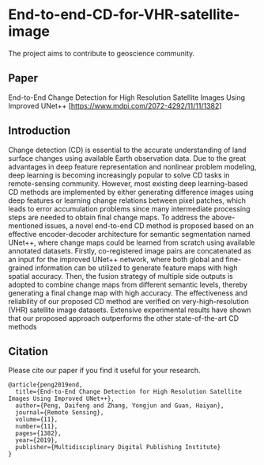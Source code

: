 # End-to-end-CD-for-VHR-satellite-image
The project aims to contribute to geoscience community.
<br>
## Paper

End-to-End Change Detection for High Resolution Satellite Images Using Improved UNet++ [https://www.mdpi.com/2072-4292/11/11/1382] 
## Introduction

Change detection (CD) is essential to the accurate understanding of land surface changes using available Earth observation data. Due to the great advantages in deep feature representation and nonlinear problem modeling, deep learning is becoming increasingly popular to solve CD tasks in remote-sensing community. However, most existing deep learning-based CD methods are implemented by either generating difference images using deep features or learning change relations between pixel patches, which leads to error accumulation problems since many intermediate processing steps are needed to obtain final change maps. To address the above-mentioned issues, a novel end-to-end CD method is proposed based on an effective encoder-decoder architecture for semantic segmentation named UNet++, where change maps could be learned from scratch using available annotated datasets. Firstly, co-registered image pairs are concatenated as an input for the improved UNet++ network, where both global and fine-grained information can be utilized to generate feature maps with high spatial accuracy. Then, the fusion strategy of multiple side outputs is adopted to combine change maps from different semantic levels, thereby generating a final change map with high accuracy. The effectiveness and reliability of our proposed CD method are verified on very-high-resolution (VHR) satellite image datasets. Extensive experimental results have shown that our proposed approach outperforms the other state-of-the-art CD methods


## Citation
Please cite our paper if you find it useful for your research.
```
@article{peng2019end,
  title={End-to-End Change Detection for High Resolution Satellite Images Using Improved UNet++},
  author={Peng, Daifeng and Zhang, Yongjun and Guan, Haiyan},
  journal={Remote Sensing},
  volume={11},
  number={11},
  pages={1382},
  year={2019},
  publisher={Multidisciplinary Digital Publishing Institute}
}
```
